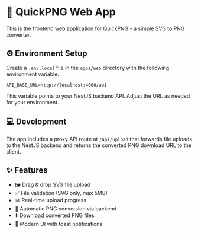 # 🚀 QuickPNG Web App

This is the frontend web application for QuickPNG - a simple SVG to PNG converter.

## ⚙️ Environment Setup

Create a `.env.local` file in the `apps/web` directory with the following environment variable:

```
API_BASE_URL=http://localhost:4000/api
```

This variable points to your NestJS backend API. Adjust the URL as needed for your environment.

## 💻 Development

The app includes a proxy API route at `/api/upload` that forwards file uploads to the NestJS backend and returns the converted PNG download URL to the client.

## ✨ Features

- 🖼️ Drag & drop SVG file upload
- ✅ File validation (SVG only, max 5MB)
- 📊 Real-time upload progress
- 🔄 Automatic PNG conversion via backend
- ⬇️ Download converted PNG files
- 🎨 Modern UI with toast notifications
